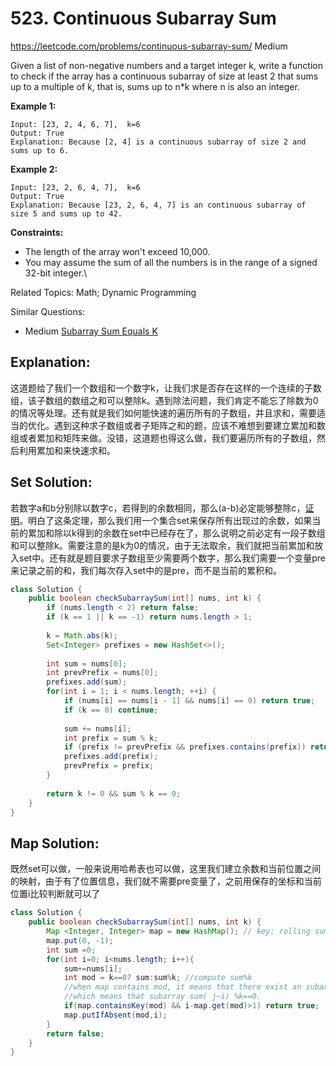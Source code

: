 # 523. Continuous Subarray Sum
<https://leetcode.com/problems/continuous-subarray-sum/>
Medium


Given a list of non-negative numbers and a target integer k, write a function to check if the array has a continuous subarray of size at least 2 that sums up to a multiple of k, that is, sums up to n*k where n is also an integer.

 

**Example 1:**

    Input: [23, 2, 4, 6, 7],  k=6
    Output: True
    Explanation: Because [2, 4] is a continuous subarray of size 2 and sums up to 6.

**Example 2:**

    Input: [23, 2, 6, 4, 7],  k=6
    Output: True
    Explanation: Because [23, 2, 6, 4, 7] is an continuous subarray of size 5 and sums up to 42.
 

**Constraints:**

* The length of the array won't exceed 10,000.
* You may assume the sum of all the numbers is in the range of a signed 32-bit integer.\

Related Topics: Math; Dynamic Programming

Similar Questions: 
* Medium [Subarray Sum Equals K](https://leetcode.com/problems/subarray-sum-equals-k/)

## Explanation: 
这道题给了我们一个数组和一个数字k，让我们求是否存在这样的一个连续的子数组，该子数组的数组之和可以整除k。遇到除法问题，我们肯定不能忘了除数为0的情况等处理。还有就是我们如何能快速的遍历所有的子数组，并且求和，需要适当的优化。遇到这种求子数组或者子矩阵之和的题，应该不难想到要建立累加和数组或者累加和矩阵来做。没错，这道题也得这么做，我们要遍历所有的子数组，然后利用累加和来快速求和。


## Set Solution: 
若数字a和b分别除以数字c，若得到的余数相同，那么(a-b)必定能够整除c，[证明](https://leetcode.com/problems/continuous-subarray-sum/discuss/150330/Math-behind-the-solutions)。明白了这条定理，那么我们用一个集合set来保存所有出现过的余数，如果当前的累加和除以k得到的余数在set中已经存在了，那么说明之前必定有一段子数组和可以整除k。需要注意的是k为0的情况，由于无法取余，我们就把当前累加和放入set中。还有就是题目要求子数组至少需要两个数字，那么我们需要一个变量pre来记录之前的和，我们每次存入set中的是pre，而不是当前的累积和。


```java
class Solution {
    public boolean checkSubarraySum(int[] nums, int k) {
        if (nums.length < 2) return false;
        if (k == 1 || k == -1) return nums.length > 1; 
            
        k = Math.abs(k);
        Set<Integer> prefixes = new HashSet<>();
        
        int sum = nums[0];
        int prevPrefix = nums[0];
        prefixes.add(sum);
        for(int i = 1; i < nums.length; ++i) {
            if (nums[i] == nums[i - 1] && nums[i] == 0) return true;
            if (k == 0) continue;
            
            sum += nums[i];
            int prefix = sum % k;
            if (prefix != prevPrefix && prefixes.contains(prefix)) return true;
            prefixes.add(prefix);
            prevPrefix = prefix;
        }
        
        return k != 0 && sum % k == 0;
    }
}
```

## Map Solution: 
既然set可以做，一般来说用哈希表也可以做，这里我们建立余数和当前位置之间的映射，由于有了位置信息，我们就不需要pre变量了，之前用保存的坐标和当前位置i比较判断就可以了

```java
class Solution {
    public boolean checkSubarraySum(int[] nums, int k) {
        Map <Integer, Integer> map = new HashMap(); // key: rolling sum% k, val: array index
        map.put(0, -1); 
        int sum =0;
        for(int i=0; i<nums.length; i++){
            sum+=nums[i]; 
            int mod = k==0? sum:sum%k; //compute sum%k
			//when map contains mod, it means that there exist an subarray from 0~j (j=map.get(mod)) where its sum%k==mod.
			//which means that subarray sum( j~i) %k==0. 
            if(map.containsKey(mod) && i-map.get(mod)>1) return true; 
            map.putIfAbsent(mod,i);
        }
        return false;
    }
}
```